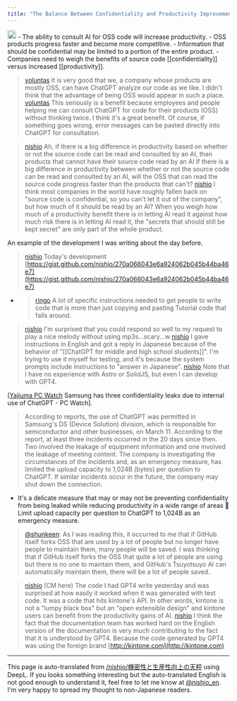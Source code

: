 ```yaml
---
title: "The Balance Between Confidentiality and Productivity Improvement"
---
```


<img src='https://scrapbox.io/api/pages/nishio-en/GPT-4/icon' alt='GPT-4.icon' height="19.5"/>
- The ability to consult AI for OSS code will increase productivity.
- OSS products progress faster and become more competitive.
- Information that should be confidential may be limited to a portion of the entire product.
- Companies need to weigh the benefits of source code [[confidentiality]] versus increased [[productivity]].

> [voluntas](https://twitter.com/voluntas/status/1643400292644560897) It is very good that we, a company whose products are mostly OSS, can have ChatGPT analyze our code as we like. I didn't think that the advantage of being OSS would appear in such a place.
> [voluntas](https://twitter.com/voluntas/status/1643401334098661377) This seriously is a benefit because employees and people helping me can consult ChatGPT for code for their products (OSS) without thinking twice. I think it's a great benefit. Of course, if something goes wrong, error messages can be pasted directly into ChatGPT for consultation.

> [nishio](https://twitter.com/nishio/status/1643437086148820992) Ah, if there is a big difference in productivity based on whether or not the source code can be read and consulted by an AI, than products that cannot have their source code read by an AI If there is a big difference in productivity between whether or not the source code can be read and consulted by an AI, will the OSS that can read the source code progress faster than the products that can't?
> [nishio](https://twitter.com/nishio/status/1643437960401145856) I think most companies in the world have roughly fallen back on "source code is confidential, so you can't let it out of the company", but how much of it should be read by an AI? When you weigh how much of a productivity benefit there is in letting AI read it against how much risk there is in letting AI read it, the "secrets that should still be kept secret" are only part of the whole product.


An example of the development I was writing about the day before.
> [nishio](https://twitter.com/nishio/status/1643247373936906240) Today's development
> [https://gist.github.com/nishio/270a066043e6a924062b045b44ba46e7](https://gist.github.com/nishio/270a066043e6a924062b045b44ba46e7)
- > [ringo](https://twitter.com/ringo/status/1643249454550757376) A lot of specific instructions needed to get people to write code that is more than just copying and pasting Tutorial code that falls around.
> [nishio](https://twitter.com/nishio/status/1643252018260381696) I'm surprised that you could respond so well to my request to play a nice melody without using mp3s...scary...w
> [nishio](https://twitter.com/nishio/status/1643252685465059329) I gave instructions in English and got a reply in Japanese because of the behavior of "[[ChatGPT for middle and high school students]]". I'm trying to use it myself for testing, and it's because the system prompts include instructions to "answer in Japanese".
> [nishio](https://twitter.com/nishio/status/1643253091196866560) Note that I have no experience with Astro or SolidJS, but even I can develop with GPT4.


[[Yajiuma PC Watch](https://pc.watch.impress.co.jp/docs/news/yajiuma/1490904.html) Samsung has three confidentiality leaks due to internal use of ChatGPT - PC Watch].
> According to reports, the use of ChatGPT was permitted in Samsung's DS (Device Solution) division, which is responsible for semiconductor and other businesses, on March 11. According to the report, at least three incidents occurred in the 20 days since then. Two involved the leakage of equipment information and one involved the leakage of meeting content. The company is investigating the circumstances of the incidents and, as an emergency measure, has limited the upload capacity to 1,024B (bytes) per question to ChatGPT. If similar incidents occur in the future, the company may shut down the connection.
- It's a delicate measure that may or may not be preventing confidentiality from being leaked while reducing productivity in a wide range of areas 🤔Limit upload capacity per question to ChatGPT to 1,024B as an emergency measure.


> [@shunkeen](https://twitter.com/shunkeen/status/1643560564873105408?s=46&t=gkSZtjGEtUZPO0JCzBxCBw): As I was reading this, it occurred to me that if GitHub itself forks OSS that are used by a lot of people but no longer have people to maintain them, many people will be saved. I was thinking that if GitHub itself forks the OSS that quite a lot of people are using but there is no one to maintain them, and GitHub's Tsuyotsuyo AI can automatically maintain them, there will be a lot of people saved.



> [nishio](https://twitter.com/nishio/status/1643444837323280384) (CM here) The code I had GPT4 write yesterday and was surprised at how easily it worked when it was generated with test code. It was a code that hits kintone's API. In other words, kintone is not a "lumpy black box" but an "open extensible design" and kintone users can benefit from the productivity gains of AI.
> [nishio](https://twitter.com/nishio/status/1643445441072345088) I think the fact that the documentation team has worked hard on the English version of the documentation is very much contributing to the fact that it is understood by GPT4. Because the code generated by GPT4 was using the foreign brand [http://kintone.com](http://kintone.com)


---
This page is auto-translated from [/nishio/機密性と生産性向上の天秤](https://scrapbox.io/nishio/機密性と生産性向上の天秤) using DeepL. If you looks something interesting but the auto-translated English is not good enough to understand it, feel free to let me know at [@nishio_en](https://twitter.com/nishio_en). I'm very happy to spread my thought to non-Japanese readers.